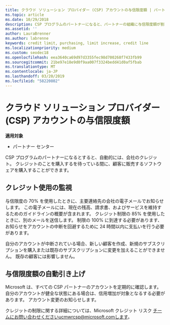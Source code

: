 ```yaml
---
title: クラウド ソリューション プロバイダー (CSP) アカウントの与信限度額 | パートナー センター
ms.topic: article
ms.date: 10/29/2018
description: CSP プログラムのパートナーになると、パートナーの組織に与信限度額が割り当てられ、顧客からの支払いを受ける前に、顧客に販売するソフトウェアを購入できます。
ms.assetid: ''
author: LauraBrenner
ms.author: labrenne
keywords: credit limit, purchasing, limit increase, credit line
ms.localizationpriority: medium
ms.custom: seodec18
ms.openlocfilehash: eea3640ca69d97d3355fec98d700268f7433fb99
ms.sourcegitcommit: 21be97e18e9d0f9aa007f3324bedd41d0af5fbab
ms.translationtype: MT
ms.contentlocale: ja-JP
ms.lasthandoff: 03/20/2019
ms.locfileid: "58220802"
---
```

# <a name="cloud-solution-provider-csp-account-credit-limits"></a>クラウド ソリューション プロバイダー (CSP) アカウントの与信限度額

**適用対象**

- パートナー センター

CSP プログラムのパートナーになるとすると、自動的には、会社のクレジット。 クレジットのことを購入するを待っている間に、顧客に販売するソフトウェアを購入することができます。 

## <a name="monitoring-your-credit-use"></a>クレジット使用の監視

与信限度の 70% を使用したときに、主要連絡先の会社の電子メールでお知らせします。 この電子メールには、現在の残高、請求書、およびサービスを維持するためのガイドラインの概要が含まれます。 クレジット制限の 85% を使用したときに、別のメールを送信します。 制限の 100% に到達する必要があります、お知らせをアカウントの中断を回避するために 24 時間以内に支払いを行う必要があります。 

自分のアカウントが中断されている場合、新しい顧客を作成、新規のサブスクリプションを購入または既存のサブスクリプションに変更を加えることができません。 既存の顧客には影響しません。 

## <a name="automatic-credit-limit-increase"></a>与信限度額の自動引き上げ

Microsoft は、すべての CSP パートナーのアカウントを定期的に確認します。 自分のアカウントが健全な状態にある場合は、信用増加が対象となるする必要があります。 アカウント変更のお知らせします。 

クレジットの制限に関する詳細については、Microsoft クレジット リスク チームにお問い合わせくださいucmwrcsp@microsoft.comします。 

